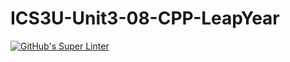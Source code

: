 # ICS3U-Unit3-08-CPP-LeapYear

[![GitHub's Super Linter](https://github.com/dbcalitis/ICS3U-Unit3-08-CPP-LeapYear/workflows/GitHub's%20Super%20Linter/badge.svg)](https://github.com/dbcalitis/ICS3U-Unit3-08-CPP-LeapYear/actions)

